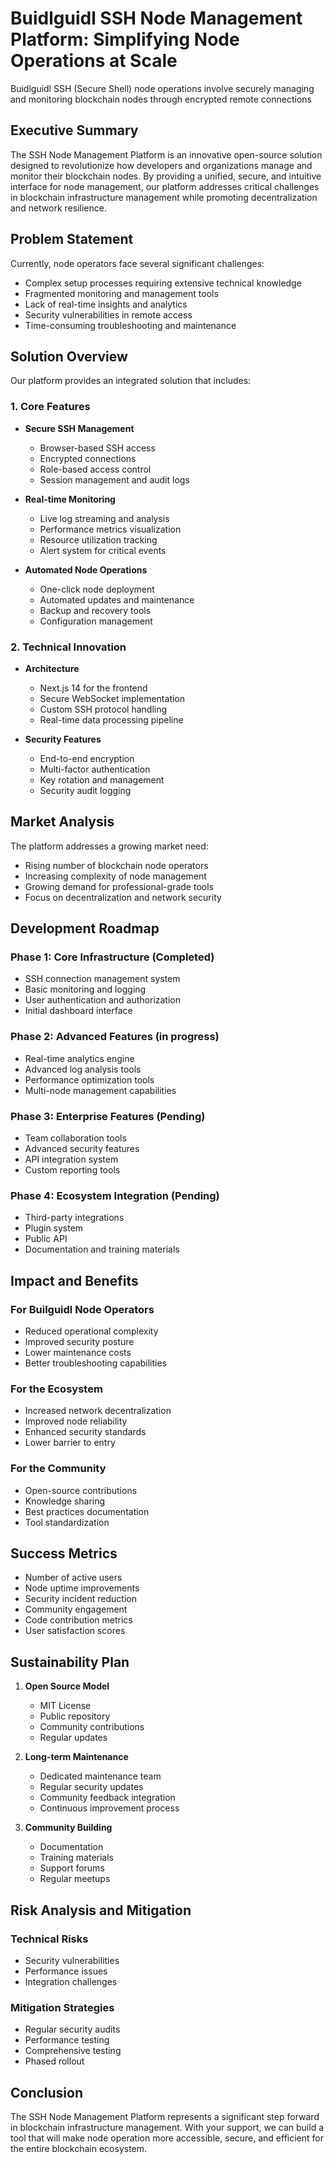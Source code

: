 # Buidlguidl SSH Node Management Platform: Simplifying Node Operations at Scale
Buidlguidl SSH (Secure Shell) node operations involve securely managing and monitoring blockchain nodes through encrypted remote connections

## Executive Summary
The SSH Node Management Platform is an innovative open-source solution designed to revolutionize how developers and organizations manage and monitor their blockchain nodes. By providing a unified, secure, and intuitive interface for node management, our platform addresses critical challenges in blockchain infrastructure management while promoting decentralization and network resilience.

## Problem Statement
Currently, node operators face several significant challenges:
- Complex setup processes requiring extensive technical knowledge
- Fragmented monitoring and management tools
- Lack of real-time insights and analytics
- Security vulnerabilities in remote access
- Time-consuming troubleshooting and maintenance

## Solution Overview
Our platform provides an integrated solution that includes:

### 1. Core Features
- **Secure SSH Management**
  - Browser-based SSH access
  - Encrypted connections
  - Role-based access control
  - Session management and audit logs

- **Real-time Monitoring**
  - Live log streaming and analysis
  - Performance metrics visualization
  - Resource utilization tracking
  - Alert system for critical events

- **Automated Node Operations**
  - One-click node deployment
  - Automated updates and maintenance
  - Backup and recovery tools
  - Configuration management

### 2. Technical Innovation
- **Architecture**
  - Next.js 14 for the frontend
  - Secure WebSocket implementation
  - Custom SSH protocol handling
  - Real-time data processing pipeline

- **Security Features**
  - End-to-end encryption
  - Multi-factor authentication
  - Key rotation and management
  - Security audit logging

## Market Analysis
The platform addresses a growing market need:
- Rising number of blockchain node operators
- Increasing complexity of node management
- Growing demand for professional-grade tools
- Focus on decentralization and network security

## Development Roadmap

### Phase 1: Core Infrastructure (Completed)
- SSH connection management system
- Basic monitoring and logging
- User authentication and authorization
- Initial dashboard interface

### Phase 2: Advanced Features (in progress)
- Real-time analytics engine
- Advanced log analysis tools
- Performance optimization tools
- Multi-node management capabilities

### Phase 3: Enterprise Features (Pending)
- Team collaboration tools
- Advanced security features
- API integration system
- Custom reporting tools

### Phase 4: Ecosystem Integration (Pending)
- Third-party integrations
- Plugin system
- Public API
- Documentation and training materials

## Impact and Benefits

### For Builguidl Node Operators
- Reduced operational complexity
- Improved security posture
- Lower maintenance costs
- Better troubleshooting capabilities

### For the Ecosystem
- Increased network decentralization
- Improved node reliability
- Enhanced security standards
- Lower barrier to entry

### For the Community
- Open-source contributions
- Knowledge sharing
- Best practices documentation
- Tool standardization

## Success Metrics
- Number of active users
- Node uptime improvements
- Security incident reduction
- Community engagement
- Code contribution metrics
- User satisfaction scores

## Sustainability Plan
1. **Open Source Model**
   - MIT License
   - Public repository
   - Community contributions
   - Regular updates

2. **Long-term Maintenance**
   - Dedicated maintenance team
   - Regular security updates
   - Community feedback integration
   - Continuous improvement process

3. **Community Building**
   - Documentation
   - Training materials
   - Support forums
   - Regular meetups

## Risk Analysis and Mitigation

### Technical Risks
- Security vulnerabilities
- Performance issues
- Integration challenges

### Mitigation Strategies
- Regular security audits
- Performance testing
- Comprehensive testing
- Phased rollout

## Conclusion
The SSH Node Management Platform represents a significant step forward in blockchain infrastructure management. With your support, we can build a tool that will make node operation more accessible, secure, and efficient for the entire blockchain ecosystem.
